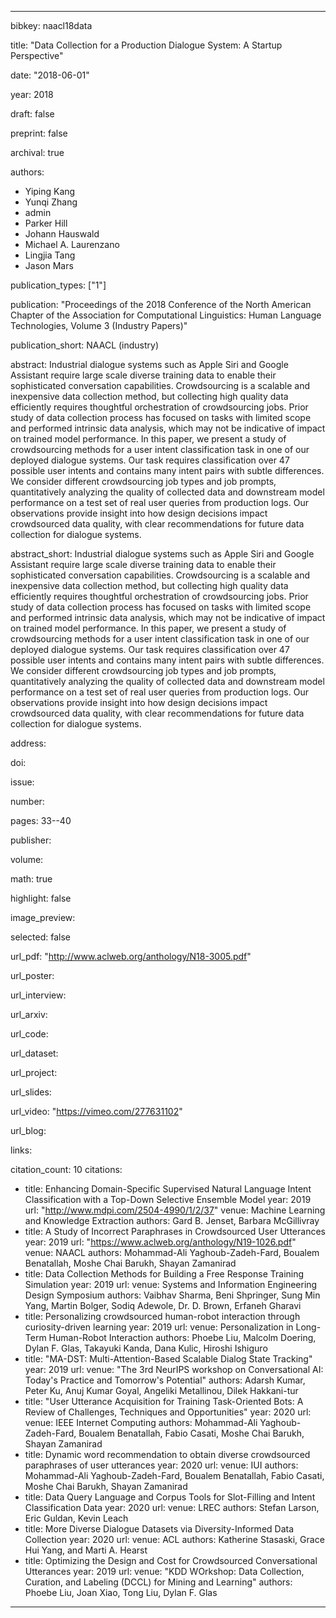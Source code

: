 ---

bibkey: naacl18data

title: "Data Collection for a Production Dialogue System: A Startup Perspective"

date: "2018-06-01"

year: 2018

draft: false

preprint: false

archival: true

authors: 
- Yiping Kang
- Yunqi Zhang
- admin
- Parker Hill
- Johann Hauswald
- Michael A. Laurenzano
- Lingjia Tang
- Jason Mars

publication_types: ["1"]

publication: "Proceedings of the 2018 Conference of the North American Chapter of the Association for Computational Linguistics: Human Language Technologies, Volume 3 (Industry Papers)"

publication_short: NAACL (industry)

abstract: Industrial dialogue systems such as Apple Siri and Google Assistant require large scale diverse training data to enable their sophisticated conversation capabilities. Crowdsourcing is a scalable and inexpensive data collection method, but collecting high quality data efficiently requires thoughtful orchestration of crowdsourcing jobs. Prior study of data collection process has focused on tasks with limited scope and performed intrinsic data analysis, which may not be indicative of impact on trained model performance. In this paper, we present a study of crowdsourcing methods for a user intent classification task in one of our deployed dialogue systems. Our task requires classification over 47 possible user intents and contains many intent pairs with subtle differences. We consider different crowdsourcing job types and job prompts, quantitatively analyzing the quality of collected data and downstream model performance on a test set of real user queries from production logs. Our observations provide insight into how design decisions impact crowdsourced data quality, with clear recommendations for future data collection for dialogue systems.

abstract_short: Industrial dialogue systems such as Apple Siri and Google Assistant require large scale diverse training data to enable their sophisticated conversation capabilities. Crowdsourcing is a scalable and inexpensive data collection method, but collecting high quality data efficiently requires thoughtful orchestration of crowdsourcing jobs. Prior study of data collection process has focused on tasks with limited scope and performed intrinsic data analysis, which may not be indicative of impact on trained model performance. In this paper, we present a study of crowdsourcing methods for a user intent classification task in one of our deployed dialogue systems. Our task requires classification over 47 possible user intents and contains many intent pairs with subtle differences. We consider different crowdsourcing job types and job prompts, quantitatively analyzing the quality of collected data and downstream model performance on a test set of real user queries from production logs. Our observations provide insight into how design decisions impact crowdsourced data quality, with clear recommendations for future data collection for dialogue systems.

address: 

doi: 

issue: 

number: 

pages: 33--40

publisher: 

volume: 

math: true

highlight: false

image_preview: 

selected: false

url_pdf: "http://www.aclweb.org/anthology/N18-3005.pdf"

url_poster: 

url_interview: 

url_arxiv: 

url_code: 

url_dataset: 

url_project: 

url_slides: 

url_video: "https://vimeo.com/277631102"

url_blog: 

links: 

citation_count: 10
citations:
- title: Enhancing Domain-Specific Supervised Natural Language Intent Classification with a Top-Down Selective Ensemble Model
  year: 2019
  url: "http://www.mdpi.com/2504-4990/1/2/37"
  venue: Machine Learning and Knowledge Extraction
  authors: Gard B. Jenset, Barbara McGillivray
- title: A Study of Incorrect Paraphrases in Crowdsourced User Utterances
  year: 2019
  url: "https://www.aclweb.org/anthology/N19-1026.pdf"
  venue: NAACL
  authors: Mohammad-Ali Yaghoub-Zadeh-Fard, Boualem Benatallah, Moshe Chai Barukh, Shayan Zamanirad
- title: Data Collection Methods for Building a Free Response Training Simulation
  year: 2019
  url: 
  venue: Systems and Information Engineering Design Symposium
  authors: Vaibhav Sharma, Beni Shpringer, Sung Min Yang, Martin Bolger, Sodiq Adewole, Dr. D. Brown, Erfaneh Gharavi
- title: Personalizing crowdsourced human-robot interaction through curiosity-driven learning
  year: 2019
  url: 
  venue: Personalization in Long-Term Human-Robot Interaction
  authors: Phoebe Liu, Malcolm Doering, Dylan F. Glas, Takayuki Kanda, Dana Kulic, Hiroshi Ishiguro
- title: "MA-DST: Multi-Attention-Based Scalable Dialog State Tracking"
  year: 2019
  url: 
  venue: "The 3rd NeurIPS workshop on Conversational AI: Today's Practice and Tomorrow's Potential"
  authors: Adarsh Kumar, Peter Ku, Anuj Kumar Goyal, Angeliki Metallinou, Dilek Hakkani-tur
- title: "User Utterance Acquisition for Training Task-Oriented Bots: A Review of Challenges, Techniques and Opportunities"
  year: 2020
  url: 
  venue: IEEE Internet Computing
  authors: Mohammad-Ali Yaghoub-Zadeh-Fard, Boualem Benatallah, Fabio Casati, Moshe Chai Barukh, Shayan Zamanirad
- title: Dynamic word recommendation to obtain diverse crowdsourced paraphrases of user utterances
  year: 2020
  url: 
  venue: IUI
  authors: Mohammad-Ali Yaghoub-Zadeh-Fard, Boualem Benatallah, Fabio Casati, Moshe Chai Barukh, Shayan Zamanirad
- title: Data Query Language and Corpus Tools for Slot-Filling and Intent Classification Data
  year: 2020
  url: 
  venue: LREC
  authors: Stefan Larson, Eric Guldan, Kevin Leach
- title: More Diverse Dialogue Datasets via Diversity-Informed Data Collection
  year: 2020
  url: 
  venue: ACL
  authors: Katherine Stasaski, Grace Hui Yang, and Marti A. Hearst
- title: Optimizing the Design and Cost for Crowdsourced Conversational Utterances
  year: 2019
  url: 
  venue: "KDD WOrkshop: Data Collection, Curation, and Labeling (DCCL) for Mining and Learning"
  authors: Phoebe Liu, Joan Xiao, Tong Liu, Dylan F. Glas


---